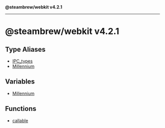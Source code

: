 **@steambrew/webkit v4.2.1**

***

# @steambrew/webkit v4.2.1

## Type Aliases

- [IPC\_types](type-aliases/IPC_types.md)
- [Millennium](type-aliases/Millennium.md)

## Variables

- [Millennium](variables/Millennium.md)

## Functions

- [callable](functions/callable.md)
